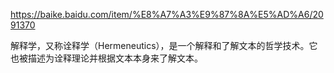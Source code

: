 https://baike.baidu.com/item/%E8%A7%A3%E9%87%8A%E5%AD%A6/2091370

解释学，又称诠释学（Hermeneutics），是一个解释和了解文本的哲学技术。它也被描述为诠释理论并根据文本本身来了解文本。

